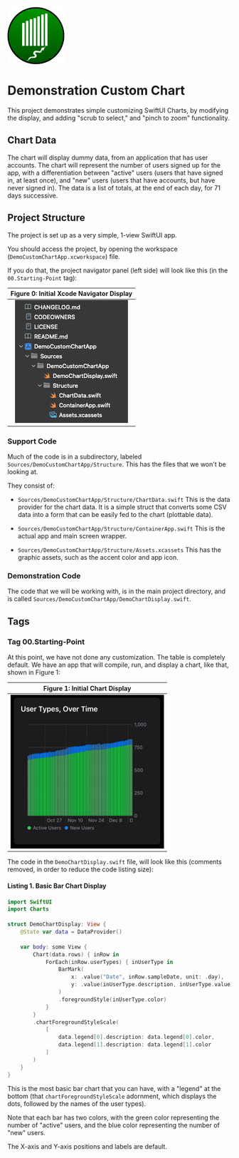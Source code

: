 ![Project Icon](icon.png)

# Demonstration Custom Chart

This project demonstrates simple customizing SwiftUI Charts, by modifying the display, and adding "scrub to select," and "pinch to zoom" functionality.

## Chart Data

The chart will display dummy data, from an application that has user accounts. The chart will represent the number of users signed up for the app, with a differentiation between "active" users (users that have signed in, at least once), and "new" users (users that have accounts, but have never signed in). The data is a list of totals, at the end of each day, for 71 days successive.

## Project Structure

The project is set up as a very simple, 1-view SwiftUI app.

You should access the project, by opening the workspace (`DemoCustomChartApp.xcworkspace`) file.

If you do that, the project navigator panel (left side) will look like this (in the `00.Starting-Point` tag):

| Figure 0: Initial Xcode Navigator Display |
| :-: |
| ![Figure 0](img/Fig-00.png) |

### Support Code

Much of the code is in a subdirectory, labeled `Sources/DemoCustomChartApp/Structure`. This has the files that we won't be looking at.

They consist of:

- `Sources/DemoCustomChartApp/Structure/ChartData.swift`
    This is the data provider for the chart data. It is a simple struct that converts some CSV data into a form that can be easily fed to the chart (plottable data).
    
- `Sources/DemoCustomChartApp/Structure/ContainerApp.swift`
    This is the actual app and main screen wrapper.
    
- `Sources/DemoCustomChartApp/Structure/Assets.xcassets`
    This has the graphic assets, such as the accent color and app icon.
    
### Demonstration Code

The code that we will be working with, is in the main project directory, and is called `Sources/DemoCustomChartApp/DemoChartDisplay.swift`.

## Tags

### Tag 00.Starting-Point

At this point, we have not done any customization. The table is completely default. We have an app that will compile, run, and display a chart, like that, shown in Figure 1:

| Figure 1: Initial Chart Display |
| :-: |
| ![Figure 1](img/Fig-01.png) |

The code in the `DemoChartDisplay.swift` file, will look like this (comments removed, in order to reduce the code listing size):

#### Listing 1. Basic Bar Chart Display

```swift
import SwiftUI
import Charts

struct DemoChartDisplay: View {
    @State var data = DataProvider()

    var body: some View {
        Chart(data.rows) { inRow in
            ForEach(inRow.userTypes) { inUserType in
                BarMark(
                    x: .value("Date", inRow.sampleDate, unit: .day),
                    y: .value(inUserType.description, inUserType.value)
                )
                .foregroundStyle(inUserType.color)
            }
        }
        .chartForegroundStyleScale(
            [
                data.legend[0].description: data.legend[0].color,
                data.legend[1].description: data.legend[1].color
            ]
        )
    }
}
```

This is the most basic bar chart that you can have, with a "legend" at the bottom (that `chartForegroundStyleScale` adornment, which displays the dots, followed by the names of the user types).

Note that each bar has two colors, with the green color representing the number of "active" users, and the blue color representing the number of "new" users.

The X-axis and Y-axis positions and labels are default.
